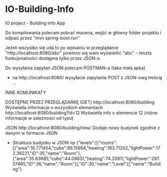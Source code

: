 # IO-Building-Info
IO project - Building Info App

Do kompilowania polecam pobrać mavena, wejść w główny folder projektu i odpaić przez "mvn spring-boot:run"

Jeżeli wszystko się uda to po wpisaniu w przeglądarce "http://localhost:8080/abc" powinno się wam wyświetlić "abc"
    - reszta funkcjonalności dostępna tylko przez JSON-a

Do wysyłania zapytań JSON polecam POSTMAN-a (taka mała apka)
 - na http://localhost:8080/ wysyłacie zapytanie POST z JSON-ową treścią ... 


 INNE KOMUNIKATY

DOSTĘPNE PRZEZ PRZEGLĄDARKĘ (GET)
 http://localhost:8080/building                     Wyświetla informacje o wszystkich elementach 
 http://localhost:8080/building?id=12               Wyświetla info o elemencie 12 (różne informacje w zależności od typu)


JSON
http://localhost:8080/building/new/                 Dodaje nowy budynek zgodnie z danymi w formacie JSON
  + Struktura budynku w JSON
  np {"levels":[{"rooms":[{"area":16.771454,"cube":86.15964,"heating":193.71202,"lightPower":172.36221,"ID":35,"name":"Room"},{"area":35.63685,"cube":44.08831,"heating":74.20811,"lightPower":297.57465,"ID":36,"name":"Room"}],"ID":30,"name":"Level"}],"name":"Building"}